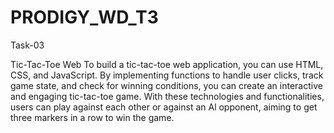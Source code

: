 # PRODIGY_WD_T3
Task-03

Tic-Tac-Toe Web To build a tic-tac-toe web application, you can use HTML, CSS, and JavaScript. By implementing functions to handle user clicks, 
track game state, and check for winning conditions, you can create an interactive and engaging tic-tac-toe game. With these technologies and functionalities,
users can play against each other or against an Al opponent, aiming to get three markers in a row to win the game.
